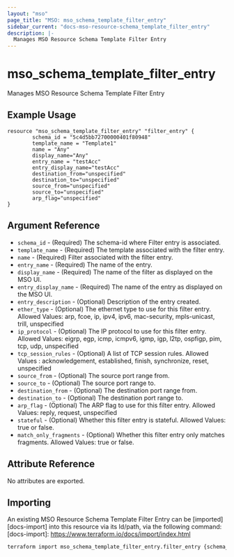```yaml
---
layout: "mso"
page_title: "MSO: mso_schema_template_filter_entry"
sidebar_current: "docs-mso-resource-schema_template_filter_entry"
description: |-
  Manages MSO Resource Schema Template Filter Entry
---
```


# mso_schema_template_filter_entry #

Manages MSO Resource Schema Template Filter Entry

## Example Usage ##

```hcl
resource "mso_schema_template_filter_entry" "filter_entry" {
		schema_id = "5c4d5bb72700000401f80948"
		template_name = "Template1"
		name = "Any"
		display_name="Any"
		entry_name = "testAcc"
		entry_display_name="testAcc"
		destination_from="unspecified"
		destination_to="unspecified"
		source_from="unspecified"
		source_to="unspecified"
		arp_flag="unspecified"
}
```

## Argument Reference ##


* `schema_id` - (Required) The schema-id where Filter entry is associated.
* `template_name` - (Required) The template associated with the filter entry.
* `name` - (Required) Filter associated with the filter entry.
* `entry_name` - (Required) The name of the entry.
* `display_name` - (Required) The name of the filter as displayed on the MSO UI.
* `entry_display_name` - (Required) The name of the entry as displayed on the MSO UI.
* `entry_description` - (Optional) Description of the entry created.
* `ether_type` - (Optional) The ethernet type to use for this filter entry. Allowed Values:  arp, fcoe, ip, ipv4, ipv6, mac-security, mpls-unicast, trill, unspecified 
* `ip_protocol` - (Optional) The IP protocol to use for this filter entry. Allowed Values:  eigrp, egp, icmp, icmpv6, igmp, igp, l2tp, ospfigp, pim, tcp, udp, unspecified 
* `tcp_session_rules` - (Optional) A list of TCP session rules. Allowed Values : acknowledgement, established, finish, synchronize, reset, unspecified 
* `source_from` - (Optional) The source port range from.
* `source_to` - (Optional) The source port range to.
* `destination_from` - (Optional) The destination port range from.
* `destination_to` - (Optional) The destination port range to.
* `arp_flag` - (Optional) The ARP flag to use for this filter entry. Allowed Values: reply, request, unspecified
* `stateful` - (Optional) Whether this filter entry is stateful. Allowed Values: true or false.
* `match_only_fragments` - (Optional) Whether this filter entry only matches fragments. Allowed Values: true or false.


## Attribute Reference ##

No attributes are exported.

## Importing ##

An existing MSO Resource Schema Template Filter Entry can be [imported][docs-import] into this resource via its Id/path, via the following command: [docs-import]: <https://www.terraform.io/docs/import/index.html>

```bash
terraform import mso_schema_template_filter_entry.filter_entry {schema_id}/template/{template_name}/filter/{filter_name}/filter_entry/{name}
```